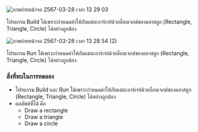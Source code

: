 ![ภาพถ่ายหน้าจอ 2567-03-28 เวลา 13 29 03](https://github.com/omelaweng/03376836-OOP-2566-Lab-12/assets/144561325/202b3352-9e90-4d62-91ba-7603f34b1e8d)

โปรแกรม Build ได้เพราะกำหนดค่าให้กับแต่ละอาร์เรย์ด้วยอ็อบเจกต์ของคลาสลูก (Rectangle, Triangle, Circle) ได้อย่างถูกต้อง

![ภาพถ่ายหน้าจอ 2567-03-28 เวลา 13 28 54 (2)](https://github.com/omelaweng/03376836-OOP-2566-Lab-12/assets/144561325/95244376-0b10-4875-8901-2cbb2a7914da)

โปรแกรม Run ได้เพราะกำหนดค่าให้กับแต่ละอาร์เรย์ด้วยอ็อบเจกต์ของคลาสลูก (Rectangle, Triangle, Circle) ได้อย่างถูกต้อง

### สิ่งที่พบในการทดลอง
- โปรแกรม Build และ Run ได้เพราะกำหนดค่าให้กับแต่ละอาร์เรย์ด้วยอ็อบเจกต์ของคลาสลูก (Rectangle, Triangle, Circle) ได้อย่างถูกต้อง
- ผลลัพท์ที่ได้ คือ
  - Draw a rectangle
  - Draw a triangle
  - Draw a circle
